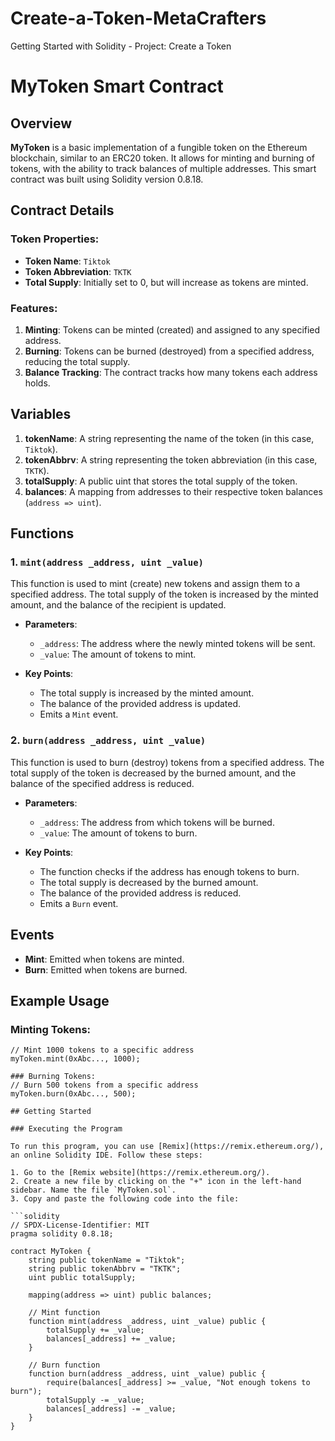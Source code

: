 # Create-a-Token-MetaCrafters
Getting Started with Solidity - Project: Create a Token
# MyToken Smart Contract

## Overview

**MyToken** is a basic implementation of a fungible token on the Ethereum blockchain, similar to an ERC20 token. It allows for minting and burning of tokens, with the ability to track balances of multiple addresses. This smart contract was built using Solidity version 0.8.18.

## Contract Details

### Token Properties:
- **Token Name**: `Tiktok`
- **Token Abbreviation**: `TKTK`
- **Total Supply**: Initially set to 0, but will increase as tokens are minted.

### Features:
1. **Minting**: Tokens can be minted (created) and assigned to any specified address.
2. **Burning**: Tokens can be burned (destroyed) from a specified address, reducing the total supply.
3. **Balance Tracking**: The contract tracks how many tokens each address holds.

## Variables

1. **tokenName**: A string representing the name of the token (in this case, `Tiktok`).
2. **tokenAbbrv**: A string representing the token abbreviation (in this case, `TKTK`).
3. **totalSupply**: A public uint that stores the total supply of the token.
4. **balances**: A mapping from addresses to their respective token balances (`address => uint`).

## Functions

### 1. `mint(address _address, uint _value)`

This function is used to mint (create) new tokens and assign them to a specified address. The total supply of the token is increased by the minted amount, and the balance of the recipient is updated.

- **Parameters**:
  - `_address`: The address where the newly minted tokens will be sent.
  - `_value`: The amount of tokens to mint.

- **Key Points**:
  - The total supply is increased by the minted amount.
  - The balance of the provided address is updated.
  - Emits a `Mint` event.

### 2. `burn(address _address, uint _value)`

This function is used to burn (destroy) tokens from a specified address. The total supply of the token is decreased by the burned amount, and the balance of the specified address is reduced.

- **Parameters**:
  - `_address`: The address from which tokens will be burned.
  - `_value`: The amount of tokens to burn.

- **Key Points**:
  - The function checks if the address has enough tokens to burn.
  - The total supply is decreased by the burned amount.
  - The balance of the provided address is reduced.
  - Emits a `Burn` event.

## Events

- **Mint**: Emitted when tokens are minted.
- **Burn**: Emitted when tokens are burned.

## Example Usage

### Minting Tokens:
```solidity
// Mint 1000 tokens to a specific address
myToken.mint(0xAbc..., 1000);

### Burning Tokens:
// Burn 500 tokens from a specific address
myToken.burn(0xAbc..., 500);

## Getting Started

### Executing the Program

To run this program, you can use [Remix](https://remix.ethereum.org/), an online Solidity IDE. Follow these steps:

1. Go to the [Remix website](https://remix.ethereum.org/).
2. Create a new file by clicking on the "+" icon in the left-hand sidebar. Name the file `MyToken.sol`.
3. Copy and paste the following code into the file:

```solidity
// SPDX-License-Identifier: MIT
pragma solidity 0.8.18;

contract MyToken {
    string public tokenName = "Tiktok";
    string public tokenAbbrv = "TKTK";
    uint public totalSupply;

    mapping(address => uint) public balances;

    // Mint function
    function mint(address _address, uint _value) public {
        totalSupply += _value;
        balances[_address] += _value;
    }

    // Burn function
    function burn(address _address, uint _value) public {
        require(balances[_address] >= _value, "Not enough tokens to burn");
        totalSupply -= _value;
        balances[_address] -= _value;
    }
}

